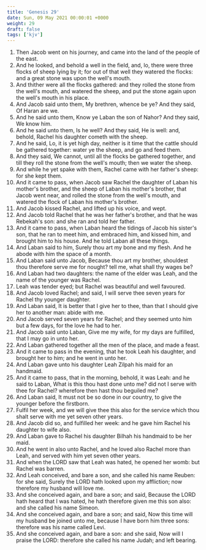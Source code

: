 ```yaml
---
title: 'Genesis 29'
date: Sun, 09 May 2021 00:00:01 +0000
weight: 29
draft: false
tags: ['kjv'] 
---
```


1. Then Jacob went on his journey, and came into the land of the people of the east.
2. And he looked, and behold a well in the field, and, lo, there were three flocks of sheep lying by it; for out of that well they watered the flocks: and a great stone was upon the well's mouth.
3. And thither were all the flocks gathered: and they rolled the stone from the well's mouth, and watered the sheep, and put the stone again upon the well's mouth in his place.
4. And Jacob said unto them, My brethren, whence be ye? And they said, Of Haran are we.
5. And he said unto them, Know ye Laban the son of Nahor? And they said, We know him.
6. And he said unto them, Is he well? And they said, He is well: and, behold, Rachel his daughter cometh with the sheep.
7. And he said, Lo, it is yet high day, neither is it time that the cattle should be gathered together: water ye the sheep, and go and feed them.
8. And they said, We cannot, until all the flocks be gathered together, and till they roll the stone from the well's mouth; then we water the sheep.
9. And while he yet spake with them, Rachel came with her father's sheep: for she kept them.
10. And it came to pass, when Jacob saw Rachel the daughter of Laban his mother's brother, and the sheep of Laban his mother's brother, that Jacob went near, and rolled the stone from the well's mouth, and watered the flock of Laban his mother's brother.
11. And Jacob kissed Rachel, and lifted up his voice, and wept.
12. And Jacob told Rachel that he was her father's brother, and that he was Rebekah's son: and she ran and told her father.
13. And it came to pass, when Laban heard the tidings of Jacob his sister's son, that he ran to meet him, and embraced him, and kissed him, and brought him to his house. And he told Laban all these things.
14. And Laban said to him, Surely thou art my bone and my flesh. And he abode with him the space of a month.
15. And Laban said unto Jacob, Because thou art my brother, shouldest thou therefore serve me for nought? tell me, what shall thy wages be?
16. And Laban had two daughters: the name of the elder was Leah, and the name of the younger was Rachel.
17. Leah was tender eyed; but Rachel was beautiful and well favoured.
18. And Jacob loved Rachel; and said, I will serve thee seven years for Rachel thy younger daughter.
19. And Laban said, It is better that I give her to thee, than that I should give her to another man: abide with me.
20. And Jacob served seven years for Rachel; and they seemed unto him but a few days, for the love he had to her.
21. And Jacob said unto Laban, Give me my wife, for my days are fulfilled, that I may go in unto her.
22. And Laban gathered together all the men of the place, and made a feast.
23. And it came to pass in the evening, that he took Leah his daughter, and brought her to him; and he went in unto her.
24. And Laban gave unto his daughter Leah Zilpah his maid for an handmaid.
25. And it came to pass, that in the morning, behold, it was Leah: and he said to Laban, What is this thou hast done unto me? did not I serve with thee for Rachel? wherefore then hast thou beguiled me?
26. And Laban said, It must not be so done in our country, to give the younger before the firstborn.
27. Fulfil her week, and we will give thee this also for the service which thou shalt serve with me yet seven other years.
28. And Jacob did so, and fulfilled her week: and he gave him Rachel his daughter to wife also.
29. And Laban gave to Rachel his daughter Bilhah his handmaid to be her maid.
30. And he went in also unto Rachel, and he loved also Rachel more than Leah, and served with him yet seven other years.
31. And when the LORD saw that Leah was hated, he opened her womb: but Rachel was barren.
32. And Leah conceived, and bare a son, and she called his name Reuben: for she said, Surely the LORD hath looked upon my affliction; now therefore my husband will love me.
33. And she conceived again, and bare a son; and said, Because the LORD hath heard that I was hated, he hath therefore given me this son also: and she called his name Simeon.
34. And she conceived again, and bare a son; and said, Now this time will my husband be joined unto me, because I have born him three sons: therefore was his name called Levi.
35. And she conceived again, and bare a son: and she said, Now will I praise the LORD: therefore she called his name Judah; and left bearing.
